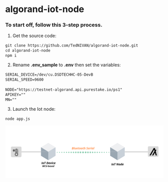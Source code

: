 # algorand-iot-node

### To start off, follow this 3-step process.

1. Get the source code:

```
git clone https://github.com/TedNIVAN/algorand-iot-node.git
cd algorand-iot-node
npm i
```

2. Rename  **.env_sample** to  **.env** then set the variables:

```
SERIAL_DEVICE=/dev/cu.DSDTECHHC-05-DevB
SERIAL_SPEED=9600

NODE="https://testnet-algorand.api.purestake.io/ps1"
APIKEY=""
MN=""
```

3. Launch the Iot node:

```
node app.js
```

![Device Alert](IoT-Device.png)
